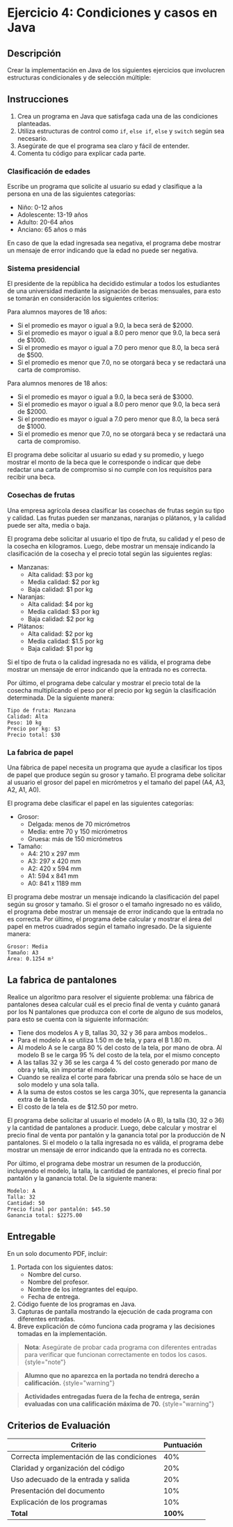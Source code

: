 # Ejercicio 4: Condiciones y casos en Java

## Descripción

Crear la implementación en Java de los siguientes ejercicios que involucren estructuras condicionales y de selección
múltiple:

## Instrucciones

1. Crea un programa en Java que satisfaga cada una de las condiciones planteadas.
2. Utiliza estructuras de control como `if`, `else if`, `else` y `switch` según sea necesario.
3. Asegúrate de que el programa sea claro y fácil de entender.
4. Comenta tu código para explicar cada parte.

### Clasificación de edades

Escribe un programa que solicite al usuario su edad y clasifique a la persona en una de las siguientes categorías:

* Niño: 0-12 años
* Adolescente: 13-19 años
* Adulto: 20-64 años
* Anciano: 65 años o más

En caso de que la edad ingresada sea negativa, el programa debe mostrar un mensaje de error indicando que la edad no
puede ser negativa.

### Sistema presidencial

El presidente de la república ha decidido estimular a todos los estudiantes de una universidad mediante la asignación de
becas mensuales, para esto se tomarán en consideración los siguientes criterios:

Para alumnos mayores de 18 años:

* Si el promedio es mayor o igual a 9.0, la beca será de $2000.
* Si el promedio es mayor o igual a 8.0 pero menor que 9.0, la beca será de $1000.
* Si el promedio es mayor o igual a 7.0 pero menor que 8.0, la beca será de $500.
* Si el promedio es menor que 7.0, no se otorgará beca y se redactará una carta de compromiso.

Para alumnos menores de 18 años:

* Si el promedio es mayor o igual a 9.0, la beca será de $3000.
* Si el promedio es mayor o igual a 8.0 pero menor que 9.0, la beca será de $2000.
* Si el promedio es mayor o igual a 7.0 pero menor que 8.0, la beca será de $1000.
* Si el promedio es menor que 7.0, no se otorgará beca y se redactará una carta de compromiso.

El programa debe solicitar al usuario su edad y su promedio, y luego mostrar el monto de la beca que le corresponde o
indicar que debe redactar una carta de compromiso si no cumple con los requisitos para recibir una beca.

### Cosechas de frutas

Una empresa agrícola desea clasificar las cosechas de frutas según su tipo y calidad. Las frutas pueden ser manzanas,
naranjas o plátanos, y la calidad puede ser alta, media o baja.

El programa debe solicitar al usuario el tipo de fruta, su calidad y el peso de la cosecha en kilogramos. Luego, debe
mostrar un mensaje indicando la clasificación de la cosecha y el precio total según las siguientes reglas:

* Manzanas:
    * Alta calidad: $3 por kg
    * Media calidad: $2 por kg
    * Baja calidad: $1 por kg
* Naranjas:
    * Alta calidad: $4 por kg
    * Media calidad: $3 por kg
    * Baja calidad: $2 por kg
* Plátanos:
    * Alta calidad: $2 por kg
    * Media calidad: $1.5 por kg
    * Baja calidad: $1 por kg

Si el tipo de fruta o la calidad ingresada no es válida, el programa debe mostrar un mensaje de error indicando que la
entrada no es correcta.

Por último, el programa debe calcular y mostrar el precio total de la cosecha multiplicando el peso por el precio por kg
según la clasificación determinada. De la siguiente manera:

```
Tipo de fruta: Manzana
Calidad: Alta
Peso: 10 kg
Precio por kg: $3
Precio total: $30
```

### La fabrica de papel

Una fábrica de papel necesita un programa que ayude a clasificar los tipos de papel que produce según su grosor y
tamaño. El programa debe solicitar al usuario el grosor del papel en micrómetros y el tamaño del papel (A4, A3, A2, A1,
A0).

El programa debe clasificar el papel en las siguientes categorías:

* Grosor:
    * Delgada: menos de 70 micrómetros
    * Media: entre 70 y 150 micrómetros
    * Gruesa: más de 150 micrómetros
* Tamaño:
    * A4: 210 x 297 mm
    * A3: 297 x 420 mm
    * A2: 420 x 594 mm
    * A1: 594 x 841 mm
    * A0: 841 x 1189 mm

El programa debe mostrar un mensaje indicando la clasificación del papel según su grosor y tamaño. Si el grosor o el
tamaño ingresado no es válido, el programa debe mostrar un mensaje de error indicando que la entrada no es correcta.
Por último, el programa debe calcular y mostrar el área del papel en metros cuadrados según el tamaño ingresado. De la
siguiente manera:

```
Grosor: Media
Tamaño: A3
Área: 0.1254 m²
```

## La fabrica de pantalones

Realice un algoritmo para resolver el siguiente problema: una fábrica de pantalones desea calcular cuál es el precio
final de venta y cuánto ganará por los N pantalones que produzca con el corte de
alguno de sus modelos, para esto se cuenta con la siguiente información:

* Tiene dos modelos A y B, tallas 30, 32 y 36 para ambos modelos..
* Para el modelo A se utiliza 1.50 m de tela, y para el B 1.80 m.
* Al modelo A se le carga 80 % del costo de la tela, por mano de obra. Al modelo B se le carga 95 % del costo de la
  tela, por el mismo concepto
* A las tallas 32 y 36 se les carga 4 % del costo generado por mano de obra y tela, sin importar el modelo.
* Cuando se realiza el corte para fabricar una prenda sólo se hace de un solo modelo y una sola talla.
* A la suma de estos costos se les carga 30%, que representa la ganancia extra de la tienda.
* El costo de la tela es de $12.50 por metro.

El programa debe solicitar al usuario el modelo (A o B), la talla (30, 32 o 36) y la cantidad de pantalones a producir.
Luego, debe calcular y mostrar el precio final de venta por pantalón y la ganancia total por la producción de N
pantalones. Si el modelo o la talla ingresada no es válida, el programa debe mostrar un mensaje de error indicando que
la entrada no es correcta.

Por último, el programa debe mostrar un resumen de la producción, incluyendo el modelo, la talla, la cantidad de
pantalones, el precio final por pantalón y la ganancia total. De la siguiente manera:

```
Modelo: A
Talla: 32
Cantidad: 50
Precio final por pantalón: $45.50
Ganancia total: $2275.00
```

## Entregable

En un solo documento PDF, incluir:

1. Portada con los siguientes datos:
    * Nombre del curso.
    * Nombre del profesor.
    * Nombre de los integrantes del equipo.
    * Fecha de entrega.
2. Código fuente de los programas en Java.
3. Capturas de pantalla mostrando la ejecución de cada programa con diferentes entradas.
4. Breve explicación de cómo funciona cada programa y las decisiones tomadas en la implementación.

> **Nota**: Asegúrate de probar cada programa con diferentes entradas para verificar que funcionan correctamente en
> todos los casos.
> {style="note"}

> **Alumno que no aparezca en la portada no tendrá derecho a calificación.**
> {style="warning"}

> **Actividades entregadas fuera de la fecha de entrega, serán evaluadas con una calificación máxima de 70.**
> {style="warning"}

## Criterios de Evaluación

| Criterio                                   | Puntuación |
|--------------------------------------------|------------|
| Correcta implementación de las condiciones | 40%        |
| Claridad y organización del código         | 20%        |
| Uso adecuado de la entrada y salida        | 20%        |
| Presentación del documento                 | 10%        |
| Explicación de los programas               | 10%        |
| **Total**                                  | **100%**   |
